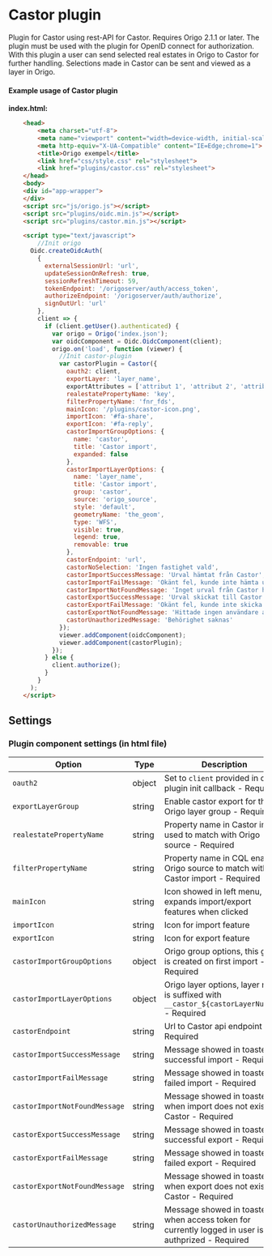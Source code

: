 # Castor plugin

Plugin for Castor using rest-API for Castor. Requires Origo 2.1.1 or later. The plugin must be used with the plugin for OpenID connect for authorization.
With this plugin a user can send selected real estates in Origo to Castor for further handling. Selections made in Castor can be sent and viewed as a layer in Origo. 

#### Example usage of Castor plugin

**index.html:**
```html
    <head>
    	<meta charset="utf-8">
    	<meta name="viewport" content="width=device-width, initial-scale=1.0, user-scalable=no">
    	<meta http-equiv="X-UA-Compatible" content="IE=Edge;chrome=1">
    	<title>Origo exempel</title>
    	<link href="css/style.css" rel="stylesheet">
    	<link href="plugins/castor.css" rel="stylesheet">
    </head>
    <body>
    <div id="app-wrapper">
    </div>
    <script src="js/origo.js"></script>
    <script src="plugins/oidc.min.js"></script>
    <script src="plugins/castor.min.js"></script>

    <script type="text/javascript">
    	//Init origo
      Oidc.createOidcAuth(
        {
          externalSessionUrl: 'url',
          updateSessionOnRefresh: true,
          sessionRefreshTimeout: 59,
          tokenEndpoint: '/origoserver/auth/access_token',
          authorizeEndpoint: '/origoserver/auth/authorize',
          signOutUrl: 'url'
        },
        client => {
          if (client.getUser().authenticated) {
            var origo = Origo('index.json');
            var oidcComponent = Oidc.OidcComponent(client);
            origo.on('load', function (viewer) {
              //Init castor-plugin
              var castorPlugin = Castor({
                oauth2: client,
                exportLayer: 'layer_name',
                exportAttributes = ['attribut 1', 'attribut 2', 'attribut 3'],
                realestatePropertyName: 'key',
                filterPropertyName: 'fnr_fds',
                mainIcon: '/plugins/castor-icon.png',
                importIcon: '#fa-share',
                exportIcon: '#fa-reply',
                castorImportGroupOptions: {
                  name: 'castor',
                  title: 'Castor import',
                  expanded: false
                },
                castorImportLayerOptions: {
                  name: 'layer_name',
                  title: 'Castor import',
                  group: 'castor',
                  source: 'origo_source',
                  style: 'default',
                  geometryName: 'the_geom',
                  type: 'WFS',
                  visible: true,
                  legend: true,
                  removable: true
                },
                castorEndpoint: 'url',
                castorNoSelection: 'Ingen fastighet vald',
                castorImportSuccessMessage: 'Urval hämtat från Castor',
                castorImportFailMessage: 'Okänt fel, kunde inte hämta urval från Castor',
                castorImportNotFoundMessage: 'Inget urval från Castor hittades',
                castorExportSuccessMessage: 'Urval skickat till Castor',
                castorExportFailMessage: 'Okänt fel, kunde inte skicka urval till Castor',
                castorExportNotFoundMessage: 'Hittade ingen användare att skicka urval till',
                castorUnauthorizedMessage: 'Behörighet saknas'
              });
              viewer.addComponent(oidcComponent);
              viewer.addComponent(castorPlugin);
            });
          } else {
            client.authorize();
          }
        }
      );
    </script>
```
## Settings
### Plugin component settings (in html file)
Option | Type | Description
---|---|---
`oauth2` | object | Set to `client` provided in oidc-plugin init callback - Required
`exportLayerGroup` | string | Enable castor export for this Origo layer group - Required
`realestatePropertyName` | string | Property name in Castor import used to match with Origo source - Required
`filterPropertyName` | string | Property name in CQL enabled Origo source to match with Castor import - Required
`mainIcon` | string | Icon showed in left menu, expands import/export features when clicked
`importIcon` | string | Icon for import feature
`exportIcon` | string | Icon for export feature
`castorImportGroupOptions` | object | Origo group options, this group is created on first import - Required
`castorImportLayerOptions` | object | Origo layer options, layer name is suffixed with `__castor_${castorLayerNumber}` - Required
`castorEndpoint` | string | Url to Castor api endpoint - Required
`castorImportSuccessMessage` | string | Message showed in toaster on successful import - Required
`castorImportFailMessage` | string | Message showed in toaster on failed import - Required
`castorImportNotFoundMessage` | string | Message showed in toaster when import does not exist in Castor - Required
`castorExportSuccessMessage` | string | Message showed in toaster on successful export - Required
`castorExportFailMessage` | string | Message showed in toaster on failed export - Required
`castorExportNotFoundMessage` | string | Message showed in toaster when export does not exist in Castor - Required
`castorUnauthorizedMessage` | string | Message showed in toaster when access token for currently logged in user is not authprized - Required
